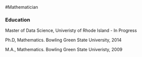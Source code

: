 #Mathematician

### Education

Master of Data Science, Univeristy of Rhode Island - In Progress 

Ph.D, Mathematics.  Bowling Green State University, 2014

M.A., Mathematics. Bowling Green State Univeristy, 2009
